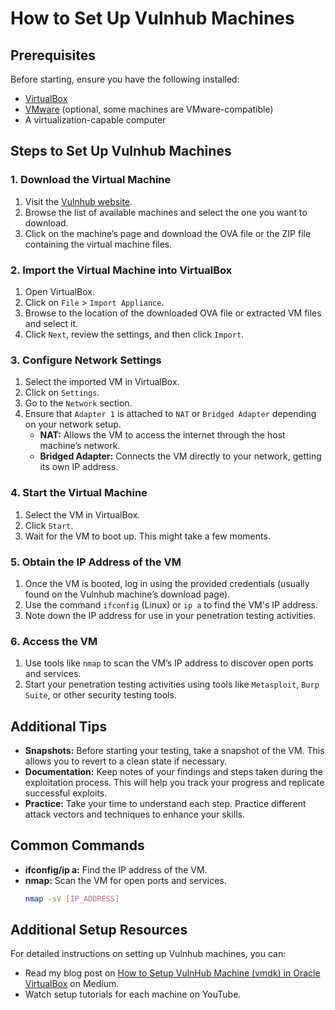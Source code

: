 # How to Set Up Vulnhub Machines

## Prerequisites

Before starting, ensure you have the following installed:

- [VirtualBox](https://www.virtualbox.org/)
- [VMware](https://www.vmware.com/) (optional, some machines are VMware-compatible)
- A virtualization-capable computer

## Steps to Set Up Vulnhub Machines

### 1. Download the Virtual Machine

1. Visit the [Vulnhub website](https://www.vulnhub.com/).
2. Browse the list of available machines and select the one you want to download.
3. Click on the machine’s page and download the OVA file or the ZIP file containing the virtual machine files.

### 2. Import the Virtual Machine into VirtualBox

1. Open VirtualBox.
2. Click on `File` > `Import Appliance`.
3. Browse to the location of the downloaded OVA file or extracted VM files and select it.
4. Click `Next`, review the settings, and then click `Import`.

### 3. Configure Network Settings

1. Select the imported VM in VirtualBox.
2. Click on `Settings`.
3. Go to the `Network` section.
4. Ensure that `Adapter 1` is attached to `NAT` or `Bridged Adapter` depending on your network setup.
   - **NAT:** Allows the VM to access the internet through the host machine’s network.
   - **Bridged Adapter:** Connects the VM directly to your network, getting its own IP address.

### 4. Start the Virtual Machine

1. Select the VM in VirtualBox.
2. Click `Start`.
3. Wait for the VM to boot up. This might take a few moments.

### 5. Obtain the IP Address of the VM

1. Once the VM is booted, log in using the provided credentials (usually found on the Vulnhub machine’s download page).
2. Use the command `ifconfig` (Linux) or `ip a` to find the VM's IP address.
3. Note down the IP address for use in your penetration testing activities.

### 6. Access the VM

1. Use tools like `nmap` to scan the VM’s IP address to discover open ports and services.
2. Start your penetration testing activities using tools like `Metasploit`, `Burp Suite`, or other security testing tools.

## Additional Tips

- **Snapshots:** Before starting your testing, take a snapshot of the VM. This allows you to revert to a clean state if necessary.
- **Documentation:** Keep notes of your findings and steps taken during the exploitation process. This will help you track your progress and replicate successful exploits.
- **Practice:** Take your time to understand each step. Practice different attack vectors and techniques to enhance your skills.

## Common Commands

- **ifconfig/ip a:** Find the IP address of the VM.
- **nmap:** Scan the VM for open ports and services.
  ```bash
  nmap -sV [IP_ADDRESS]
  ```

## Additional Setup Resources

For detailed instructions on setting up Vulnhub machines, you can:

- Read my blog post on [How to Setup VulnHub Machine (vmdk) in Oracle VirtualBox](https://medium.com/@realvoidgojo/how-to-setup-vulnhub-machine-vmdk-in-oracle-virtualbox-0a602ec550e4) on Medium.
- Watch setup tutorials for each machine on YouTube.

